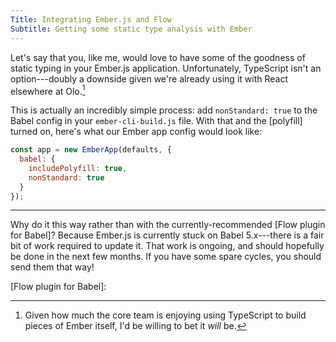 ```yaml
---
Title: Integrating Ember.js and Flow
Subtitle: Getting some static type analysis with Ember
---
```


Let's say that you, like me, would love to have some of the goodness of static typing in your Ember.js application. Unfortunately, TypeScript isn't an option---doubly a downside given we're already using it with React elsewhere at Olo.[^typescript]

[^typescript]: Given how much the core team is enjoying using TypeScript to build pieces of Ember itself, I'd be willing to bet it *will* be.

This is actually an incredibly simple process: add `nonStandard: true` to the Babel config in your `ember-cli-build.js` file. With that and the [polyfill] turned on, here's what our Ember app config would look like:

```js
const app = new EmberApp(defaults, {
  babel: {
    includePolyfill: true,
    nonStandard: true
  }
});
```

---

Why do it this way rather than with the currently-recommended [Flow plugin for Babel]? Because Ember.js is currently stuck on Babel 5.x---there is a fair bit of work required to update it. That work is ongoing, and should hopefully be done in the next few months. If you have some spare cycles, you should send them that way!

[Flow plugin for Babel]: 